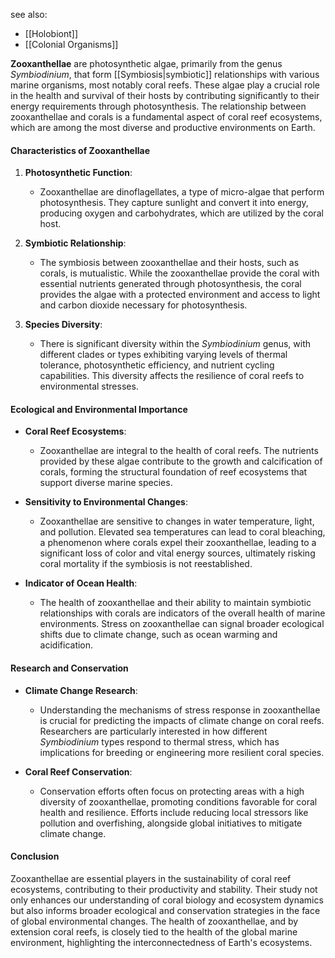 see also:
- [[Holobiont]]
- [[Colonial Organisms]]

**Zooxanthellae** are photosynthetic algae, primarily from the genus *Symbiodinium*, that form [[Symbiosis|symbiotic]] relationships with various marine organisms, most notably coral reefs. These algae play a crucial role in the health and survival of their hosts by contributing significantly to their energy requirements through photosynthesis. The relationship between zooxanthellae and corals is a fundamental aspect of coral reef ecosystems, which are among the most diverse and productive environments on Earth.

#### Characteristics of Zooxanthellae

1. **Photosynthetic Function**:
   - Zooxanthellae are dinoflagellates, a type of micro-algae that perform photosynthesis. They capture sunlight and convert it into energy, producing oxygen and carbohydrates, which are utilized by the coral host.

2. **Symbiotic Relationship**:
   - The symbiosis between zooxanthellae and their hosts, such as corals, is mutualistic. While the zooxanthellae provide the coral with essential nutrients generated through photosynthesis, the coral provides the algae with a protected environment and access to light and carbon dioxide necessary for photosynthesis.

3. **Species Diversity**:
   - There is significant diversity within the *Symbiodinium* genus, with different clades or types exhibiting varying levels of thermal tolerance, photosynthetic efficiency, and nutrient cycling capabilities. This diversity affects the resilience of coral reefs to environmental stresses.

#### Ecological and Environmental Importance

- **Coral Reef Ecosystems**:
  - Zooxanthellae are integral to the health of coral reefs. The nutrients provided by these algae contribute to the growth and calcification of corals, forming the structural foundation of reef ecosystems that support diverse marine species.

- **Sensitivity to Environmental Changes**:
  - Zooxanthellae are sensitive to changes in water temperature, light, and pollution. Elevated sea temperatures can lead to coral bleaching, a phenomenon where corals expel their zooxanthellae, leading to a significant loss of color and vital energy sources, ultimately risking coral mortality if the symbiosis is not reestablished.

- **Indicator of Ocean Health**:
  - The health of zooxanthellae and their ability to maintain symbiotic relationships with corals are indicators of the overall health of marine environments. Stress on zooxanthellae can signal broader ecological shifts due to climate change, such as ocean warming and acidification.

#### Research and Conservation

- **Climate Change Research**:
  - Understanding the mechanisms of stress response in zooxanthellae is crucial for predicting the impacts of climate change on coral reefs. Researchers are particularly interested in how different *Symbiodinium* types respond to thermal stress, which has implications for breeding or engineering more resilient coral species.

- **Coral Reef Conservation**:
  - Conservation efforts often focus on protecting areas with a high diversity of zooxanthellae, promoting conditions favorable for coral health and resilience. Efforts include reducing local stressors like pollution and overfishing, alongside global initiatives to mitigate climate change.

#### Conclusion

Zooxanthellae are essential players in the sustainability of coral reef ecosystems, contributing to their productivity and stability. Their study not only enhances our understanding of coral biology and ecosystem dynamics but also informs broader ecological and conservation strategies in the face of global environmental changes. The health of zooxanthellae, and by extension coral reefs, is closely tied to the health of the global marine environment, highlighting the interconnectedness of Earth's ecosystems.